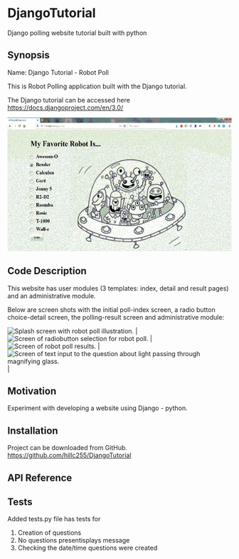 # DjangoTutorial
Django polling website tutorial built with python

## Synopsis

Name:  Django Tutorial - Robot Poll

This is Robot Polling application built with the Django tutorial.

The Django tutorial can be accessed here <https://docs.djangoproject.com/en/3.0/>

<p align="center">
 <kbd><img width="533" height="300" src="readme_assets/robot_detail.gif"></kbd>
</p>

## Code Description

This website has user modules (3 templates: index, detail and result pages) and an administrative module.

Below are screen shots with the initial poll-index screen, a radio button choice-detail screen, the polling-result screen and administrative module:

![Splash screen with robot poll illustration.](https://github.com/hillc255/DjangoTutorial/blob/master/app/src/main/res/drawable/robot_index.png) |
![Screen of radiobutton selection for robot poll.](https://github.com/hillc255/DjangoTutorial/blob/master/app/src/main/res/drawable/robot_detail.png) |
![Screen of robot poll results.](https://github.com/hillc255/DjangoTutorial/blob/master/app/src/main/res/drawable/robot_result.png) |
![Screen of text input to the question about light passing through magnifying glass.](https://github.com/hillc255/DjangoTutorial/blob/master/app/src/main/res/drawable/robot_admin.png) |

## Motivation

Experiment with developing a website using Django - python.

## Installation

Project can be downloaded from GitHub.  
https://github.com/hillc255/DjangoTutorial

## API Reference

## Tests

Added tests.py file has tests for 
1.  Creation of questions
2.  No questions presentisplays message
3.  Checking the date/time questions were created


